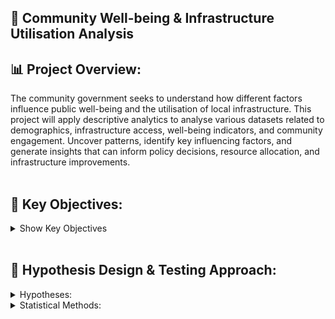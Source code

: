 ## 🏢 Community Well-being & Infrastructure Utilisation Analysis<br>
## 📊 Project Overview:
The community government seeks to understand how different factors influence public well-being and the utilisation of local infrastructure. 
This project will apply descriptive analytics to analyse various datasets related to demographics, infrastructure access, well-being indicators, and community engagement.
Uncover patterns, identify key influencing factors, and generate insights that can inform policy decisions, resource allocation, and infrastructure improvements.<br><br>

## 🎯 Key Objectives:
<details><summary>Show Key Objectives</summary><br>

### 🔢Identify Key Community Well-being Indicators
- Measure central tendency, dispersion, and positional metrics for key variables such as household income, health outcomes, and infrastructure usage.<br>
### 🧠Determine Correlations & Variable Relationships
- Analyse demographic, geographic, and behavioral factors affecting infrastructure utilisation.
- Identify key variables influencing community engagement and satisfaction.<br>
### 🔄Predict Infrastructure Demand & Service Utilization
- Use regression models and probabilistic analysis to predict demand for public infrastructure (parks, public transport, libraries, community centers).<br>
### 🌍Assess Regional Disparities
- Compare geographical clusters to determine which communities experience inequitable access to resources.<br>
### 💡Generate Actionable Insights for Policy Recommendations
- Provide evidence-backed suggestions for policy improvements, funding allocation, and strategic development.<br><br>
</details><br>

## 🧪 Hypothesis Design & Testing Approach:
 <details><summary>Hypotheses:</summary><br>
- Communities with higher income levels have higher infrastructure utilisation rates.<br>
- Proximity to public transportation correlates with increased employment rates and well-being scores.<br>
- Areas with more community events report higher civic engagement and trust in government.<br>
- Underfunded regions experience lower satisfaction with government services.<br><br>
</details>

<details><summary>Statistical Methods:</summary>summary>
Descriptive Statistics:
- Measures of central tendency (mean, median, mode)
- Measures of dispersion (variance, standard deviation, range, IQR)
- Measures of position (percentiles, quartiles, z-scores)<br>
Regression Analysis:
- Linear Regression for predicting infrastructure demand
- Logistic Regression for analyzing categorical outcomes (e.g., public transport use: Yes/No)<br>
Correlation & Probability Models:
- Pearson & Spearman Correlation Coefficients
- Bayesian Inference for predictive probabilities<br>
Geospatial & Demographic Analysis:
- K-Means Clustering for identifying regional disparities
- Heatmaps for resource allocation
</details>

